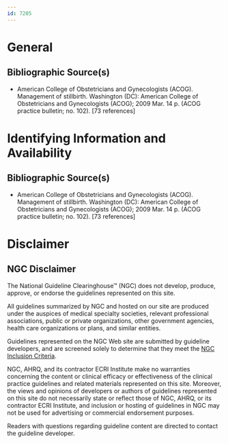 ```yaml
---
id: 7205
---
```


# General

## Bibliographic Source(s)

- American College of Obstetricians and Gynecologists (ACOG). Management of stillbirth. Washington (DC): American College of Obstetricians and Gynecologists (ACOG); 2009 Mar. 14 p. (ACOG practice bulletin; no. 102). [73 references]

# Identifying Information and Availability

## Bibliographic Source(s)

- American College of Obstetricians and Gynecologists (ACOG). Management of stillbirth. Washington (DC): American College of Obstetricians and Gynecologists (ACOG); 2009 Mar. 14 p. (ACOG practice bulletin; no. 102). [73 references]

# Disclaimer

## NGC Disclaimer

The National Guideline Clearinghouse™ (NGC) does not develop, produce, approve, or endorse the guidelines represented on this site.

All guidelines summarized by NGC and hosted on our site are produced under the auspices of medical specialty societies, relevant professional associations, public or private organizations, other government agencies, health care organizations or plans, and similar entities.

Guidelines represented on the NGC Web site are submitted by guideline developers, and are screened solely to determine that they meet the [NGC Inclusion Criteria](/help-and-about/summaries/inclusion-criteria).

NGC, AHRQ, and its contractor ECRI Institute make no warranties concerning the content or clinical efficacy or effectiveness of the clinical practice guidelines and related materials represented on this site. Moreover, the views and opinions of developers or authors of guidelines represented on this site do not necessarily state or reflect those of NGC, AHRQ, or its contractor ECRI Institute, and inclusion or hosting of guidelines in NGC may not be used for advertising or commercial endorsement purposes.

Readers with questions regarding guideline content are directed to contact the guideline developer.

